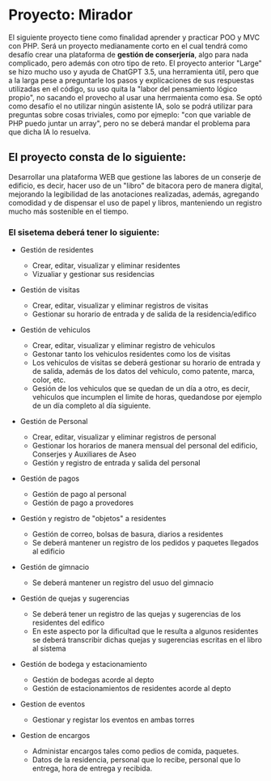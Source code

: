 # Proyecto: Mirador
El siguiente proyecto tiene como finalidad aprender y practicar POO y MVC con PHP. Será un proyecto medianamente corto en el cual tendrá como desafío crear una plataforma de **gestión de conserjería**, algo para nada complicado, 
pero además con otro tipo de reto. El proyecto anterior "Large" se hizo mucho uso y ayuda de ChatGPT 3.5, una herramienta útil, pero que a la larga pese a preguntarle los pasos y explicaciones de sus respuestas utilizadas
en el código, su uso quita la "labor del pensamiento lógico propio", no sacando el provecho al usar una herrmaienta como esa.
Se optó como desafío el no utilizar ningún asistente IA, solo se podrá utilizar para preguntas sobre cosas triviales, como por ejmeplo: "con que variable de PHP puedo juntar un array", pero no se deberá mandar el problema
para que dicha IA lo resuelva.
## El proyecto consta de lo siguiente:
Desarrollar una plataforma WEB que gestione las labores de un conserje de edificio, es decir, hacer uso de un "libro" de bitacora pero de manera digital, mejorando la legibilidad de las anotaciones realizadas, además,
agregando comodidad y de dispensar el uso de papel y libros, manteniendo un registro mucho más sostenible en el tiempo.

### El sisetema deberá tener lo siguiente:
- Gestión de residentes
  - Crear, editar, visualizar y eliminar residentes
  - Vizualiar y gestionar sus residencias
    
- Gestión de visitas
  - Crear, editar, visualizar y eliminar registros de visitas
  - Gestionar su horario de entrada y de salida de la residencia/edifico

- Gestión de vehiculos
  - Crear, editar, visualizar y eliminar registro de vehiculos
  - Gestonar tanto los vehiculos residentes como los de visitas
  - Los vehiculos de visitas se deberá gestionar su horario de entrada y de salida, además de los datos del vehiculo, como patente, marca, color, etc.
  - Gesión de los vehiculos que se quedan de un día a otro, es decir, vehiculos que incumplen el limite de horas, quedandose por ejemplo de un día completo al día siguiente.

- Gestión de Personal
  - Crear, editar, visualizar y eliminar registros de personal
  - Gestionar los horarios de manera mensual del personal del edificio, Conserjes y Auxiliares de Aseo
  - Gestión y registro de entrada y salida del personal
 
- Gestión de pagos
  - Gestión de pago al personal
  - Gestión de pago a provedores
 
- Gestión y registro de "objetos" a residentes
  - Gestión de correo, bolsas de basura, diarios a residentes
  - Se deberá mantener un registro de los pedidos y paquetes llegados al edificio

- Gestión de gimnacio
  - Se deberá mantener un registro del usuo del gimnacio

- Gestión de quejas y sugerencias
  - Se deberá tener un registro de las quejas y sugerencias de los residentes del edifico
  - En este aspecto por la dificultad que le resulta a algunos residentes se deberá transcribir dichas quejas y sugerencias escritas en el libro al sistema
 
- Gestión de bodega y estacionamiento
  - Gestión de bodegas acorde al depto
  - Gestión de estacionamientos de residentes acorde al depto

- Gestion de eventos
  - Gestionar y registar los eventos en ambas torres

- Gestion de encargos 
  - Administar encargos tales como pedios de comida, paquetes.
  - Datos de la residencia, personal que lo recibe, personal que lo entrega, hora de entrega y recibida.
